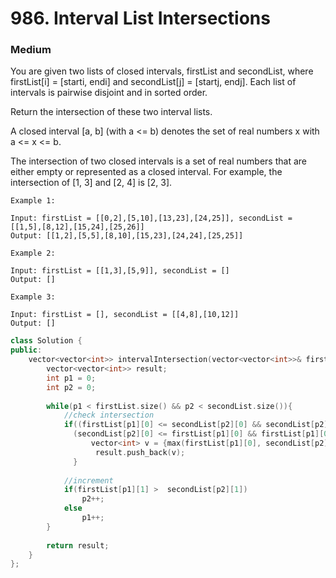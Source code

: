 # 986. Interval List Intersections
### Medium

You are given two lists of closed intervals, firstList and secondList, where firstList[i] = [starti, endi] and secondList[j] = [startj, endj]. Each list of intervals is pairwise disjoint and in sorted order.

Return the intersection of these two interval lists.

A closed interval [a, b] (with a <= b) denotes the set of real numbers x with a <= x <= b.

The intersection of two closed intervals is a set of real numbers that are either empty or represented as a closed interval. For example, the intersection of [1, 3] and [2, 4] is [2, 3].


    Example 1:

    Input: firstList = [[0,2],[5,10],[13,23],[24,25]], secondList = [[1,5],[8,12],[15,24],[25,26]]
    Output: [[1,2],[5,5],[8,10],[15,23],[24,24],[25,25]]

    Example 2:

    Input: firstList = [[1,3],[5,9]], secondList = []
    Output: []

    Example 3:

    Input: firstList = [], secondList = [[4,8],[10,12]]
    Output: []

```cpp
class Solution {
public:
    vector<vector<int>> intervalIntersection(vector<vector<int>>& firstList, vector<vector<int>>& secondList) {
        vector<vector<int>> result;
        int p1 = 0;
        int p2 = 0;
        
        while(p1 < firstList.size() && p2 < secondList.size()){
            //check intersection
            if((firstList[p1][0] <= secondList[p2][0] && secondList[p2][0] <= firstList[p1][1]) || 
              (secondList[p2][0] <= firstList[p1][0] && firstList[p1][0] <= secondList[p2][1]) ){
                  vector<int> v = {max(firstList[p1][0], secondList[p2][0]), min(firstList[p1][1], secondList[p2][1])};
                   result.push_back(v);
              }
               
            //increment
            if(firstList[p1][1] >  secondList[p2][1])
                p2++;
            else
                p1++;
        }
        
        return result;
    }
};
```